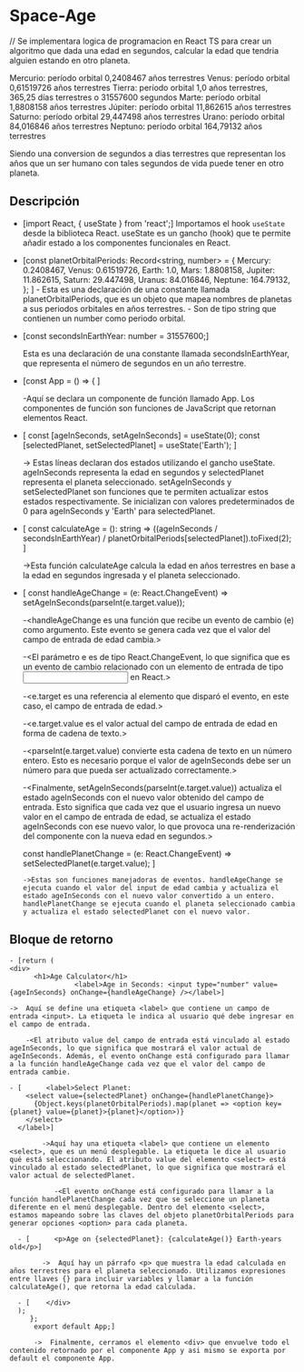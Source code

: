 # Space-Age

// Se implementara logica de programacion en React TS para crear un algoritmo
que dada una edad en segundos, calcular la edad que tendria alguien estando en otro planeta.

Mercurio: período orbital 0,2408467 años terrestres
Venus: período orbital 0,61519726 años terrestres
Tierra: período orbital 1,0 años terrestres, 365,25 días terrestres o 31557600 segundos
Marte: período orbital 1,8808158 años terrestres
Júpiter: período orbital 11,862615 años terrestres
Saturno: período orbital 29,447498 años terrestres
Urano: período orbital 84,016846 años terrestres
Neptuno: período orbital 164,79132 años terrestres

Siendo una conversion de segundos a dias terrestres que representan los años que un ser humano con tales segundos de vida puede tener en otro planeta.

## Descripción

- [import React, { useState } from 'react';]
  Importamos el hook `useState` desde la biblioteca React. useState es un gancho (hook) que te permite añadir estado a los componentes funcionales en React.

- [const planetOrbitalPeriods: Record<string, number> = {
  Mercury: 0.2408467, Venus: 0.61519726, Earth: 1.0, Mars: 1.8808158,
  Jupiter: 11.862615, Saturn: 29.447498, Uranus: 84.016846, Neptune: 164.79132,
  };
  ] - Esta es una declaración de una constante llamada planetOrbitalPeriods, que es un objeto que mapea nombres de planetas a sus periodos orbitales en años terrestres. - Son de tipo string que contienen un number como periodo orbital.

- [const secondsInEarthYear: number = 31557600;]

  Esta es una declaración de una constante llamada secondsInEarthYear, que representa el número de segundos en un año terrestre.

- [const App = () => { ]

  -Aquí se declara un componente de función llamado App. Los componentes de función son funciones de JavaScript que retornan elementos React.

- [ const [ageInSeconds, setAgeInSeconds] = useState<number>(0);
  const [selectedPlanet, setSelectedPlanet] = useState<string>('Earth'); ]

  -> Estas líneas declaran dos estados utilizando el gancho useState. ageInSeconds representa la edad en segundos y selectedPlanet representa el planeta seleccionado. setAgeInSeconds y setSelectedPlanet son funciones que te permiten actualizar estos estados respectivamente. Se inicializan con valores predeterminados de 0 para ageInSeconds y 'Earth' para selectedPlanet.

- [ const calculateAge = (): string => ((ageInSeconds / secondsInEarthYear) / planetOrbitalPeriods[selectedPlanet]).toFixed(2); ]

  ->Esta función calculateAge calcula la edad en años terrestres en base a la edad en segundos ingresada y el planeta seleccionado.

- [ const handleAgeChange = (e: React.ChangeEvent<HTMLInputElement>) => setAgeInSeconds(parseInt(e.target.value));

  -<handleAgeChange es una función que recibe un evento de cambio (e) como argumento. Este evento se genera cada vez que el valor del campo de entrada de edad cambia.>

  -<El parámetro e es de tipo React.ChangeEvent<HTMLInputElement>, lo que significa que es un evento de cambio relacionado con un elemento de entrada de tipo <input> en React.>

  -<e.target es una referencia al elemento que disparó el evento, en este caso, el campo de entrada de edad.>

  -<e.target.value es el valor actual del campo de entrada de edad en forma de cadena de texto.>

  -<parseInt(e.target.value) convierte esta cadena de texto en un número entero. Esto es necesario porque el valor de ageInSeconds debe ser un número para que pueda ser actualizado correctamente.>

  -<Finalmente, setAgeInSeconds(parseInt(e.target.value)) actualiza el estado ageInSeconds con el nuevo valor obtenido del campo de entrada. Esto significa que cada vez que el usuario ingresa un nuevo valor en el campo de entrada de edad, se actualiza el estado ageInSeconds con ese nuevo valor, lo que provoca una re-renderización del componente con la nueva edad en segundos.>

  const handlePlanetChange = (e: React.ChangeEvent<HTMLSelectElement>) => setSelectedPlanet(e.target.value); ]

      ->Estas son funciones manejadoras de eventos. handleAgeChange se ejecuta cuando el valor del input de edad cambia y actualiza el estado ageInSeconds con el nuevo valor convertido a un entero. handlePlanetChange se ejecuta cuando el planeta seleccionado cambia y actualiza el estado selectedPlanet con el nuevo valor.

## Bloque de retorno

    - [return (
    <div>
          <h1>Age Calculator</h1>
                    <label>Age in Seconds: <input type="number" value={ageInSeconds} onChange={handleAgeChange} /></label>]

    ->  Aquí se define una etiqueta <label> que contiene un campo de entrada <input>. La etiqueta le indica al usuario qué debe ingresar en el campo de entrada.

        -<El atributo value del campo de entrada está vinculado al estado ageInSeconds, lo que significa que mostrará el valor actual de ageInSeconds. Además, el evento onChange está configurado para llamar a la función handleAgeChange cada vez que el valor del campo de entrada cambie.

    - [      <label>Select Planet:
        <select value={selectedPlanet} onChange={handlePlanetChange}>
          {Object.keys(planetOrbitalPeriods).map(planet => <option key={planet} value={planet}>{planet}</option>)}
        </select>
      </label>]

            ->Aquí hay una etiqueta <label> que contiene un elemento <select>, que es un menú desplegable. La etiqueta le dice al usuario qué está seleccionando. El atributo value del elemento <select> está vinculado al estado selectedPlanet, lo que significa que mostrará el valor actual de selectedPlanet.

               -<El evento onChange está configurado para llamar a la función handlePlanetChange cada vez que se seleccione un planeta diferente en el menú desplegable. Dentro del elemento <select>, estamos mapeando sobre las claves del objeto planetOrbitalPeriods para generar opciones <option> para cada planeta.

      - [      <p>Age on {selectedPlanet}: {calculateAge()} Earth-years old</p>]

            ->  Aquí hay un párrafo <p> que muestra la edad calculada en años terrestres para el planeta seleccionado. Utilizamos expresiones entre llaves {} para incluir variables y llamar a la función calculateAge(), que retorna la edad calculada.

      - [    </div>
      );
         };
          export default App;]

          ->  Finalmente, cerramos el elemento <div> que envuelve todo el contenido retornado por el componente App y asi mismo se exporta por default el componente App.
